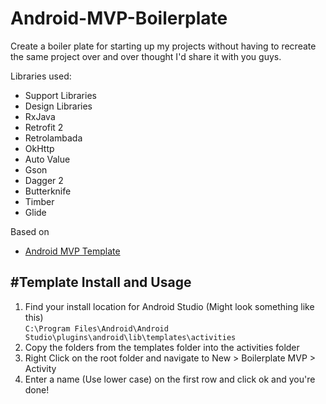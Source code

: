 # Android-MVP-Boilerplate
Create a boiler plate for starting up my projects without having to recreate the same project over and over thought I'd share it with you guys.

Libraries used:
- Support Libraries
- Design Libraries
- RxJava
- Retrofit 2
- Retrolambada
- OkHttp
- Auto Value
- Gson
- Dagger 2
- Butterknife
- Timber
- Glide

Based on
- [Android MVP Template](https://github.com/benoitletondor/Android-Studio-MVP-template)

#Template Install and Usage
---------------------------
1. Find your install location for Android Studio (Might look something like this)  
`C:\Program Files\Android\Android Studio\plugins\android\lib\templates\activities`
2. Copy the folders from the templates folder into the activities folder
3. Right Click on the root folder and navigate to
New > Boilerplate MVP > Activity
4. Enter a name (Use lower case) on the first row and click ok and you're done!

